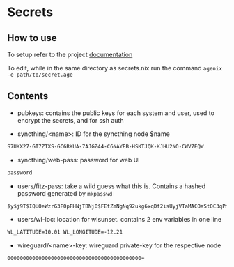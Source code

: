 # Secrets

## How to use

To setup refer to the project [documentation](https://github.com/ryantm/agenix#tutorial)

To edit, while in the same directory as secrets.nix run the command `agenix -e path/to/secret.age`

## Contents

- pubkeys: contains the public keys for each system and user, used to encrypt the secrets, and for ssh auth

- syncthing/\<name>: ID for the syncthing node $name

```txt
S7UKX27-GI7ZTXS-GC6RKUA-7AJGZ44-C6NAYEB-HSKTJQK-KJHU2NO-CWV7EQW
```

- syncthing/web-pass: password for web UI

```txt
password
```

- users/fitz-pass: take a wild guess what this is. Contains a hashed password generated by `mkpasswd`

```txt
$y$j9T$IQUOeWzrG3F0pFHNjTBNj0$FEtZmNgNq92ukg6xqDf2isUyjVTaMACOaStQC3qPmpD
```

- users/wl-loc: location for wlsunset. contains 2 env variables in one line

```txt
WL_LATITUDE=10.01 WL_LONGITUDE=-12.21
```

- wireguard/\<name>-key: wireguard private-key for the respective node

```txt
0000000000000000000000000000000000000000000=
```
